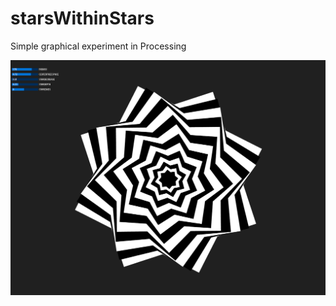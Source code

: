 # starsWithinStars

Simple graphical experiment in Processing




![Alt text](/starsWithinStars.png "Screenshot")

